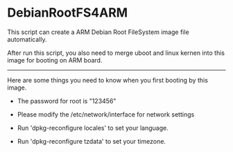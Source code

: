 DebianRootFS4ARM
================

This script can create a ARM Debian Root FileSystem image file automatically.

After run this script, you also need to merge uboot and linux kernen into this image for booting on ARM board.

***

Here are some things you need to know when you first booting by this image.

- The password for root is "123456"

- Please modify the /etc/network/interface for network settings

- Run 'dpkg-reconfigure locales' to set your language.

- Run 'dpkg-reconfigure tzdata' to set your timezone.

 
